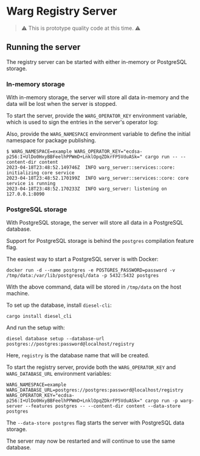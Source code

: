 # Warg Registry Server

> ⚠️ This is prototype quality code at this time. ⚠️

## Running the server

The registry server can be started with either in-memory or PostgreSQL storage.

### In-memory storage

With in-memory storage, the server will store all data in-memory and the data 
will be lost when the server is stopped.

To start the server, provide the `WARG_OPERATOR_KEY` environment variable,
which is used to sign the entries in the server's operator log:

Also, provide the `WARG_NAMESPACE` environment variable to define the initial namespace for package publishing.

```console
$ WARG_NAMESPACE=example WARG_OPERATOR_KEY="ecdsa-p256:I+UlDo0HxyBBFeelhPPWmD+LnklOpqZDkrFP5VduASk=" cargo run -- --content-dir content
2023-04-18T23:48:52.149746Z  INFO warg_server::services::core: initializing core service
2023-04-18T23:48:52.170199Z  INFO warg_server::services::core: core service is running
2023-04-18T23:48:52.170233Z  INFO warg_server: listening on 127.0.0.1:8090
```

### PostgreSQL storage

With PostgreSQL storage, the server will store all data in a PostgreSQL 
database. 

Support for PostgreSQL storage is behind the `postgres` compilation feature 
flag.

The easiest way to start a PostgreSQL server is with Docker:

```console
docker run -d --name postgres -e POSTGRES_PASSWORD=password -v /tmp/data:/var/lib/postgresql/data -p 5432:5432 postgres
```

With the above command, data will be stored in `/tmp/data` on the host machine.

To set up the database, install `diesel-cli`:

```console
cargo install diesel_cli
```

And run the setup with:

```console
diesel database setup --database-url postgres://postgres:password@localhost/registry
```

Here, `registry` is the database name that will be created.

To start the registry server, provide both the `WARG_OPERATOR_KEY` and
`WARG_DATABASE_URL` environment variables:

```console
WARG_NAMESPACE=example WARG_DATABASE_URL=postgres://postgres:password@localhost/registry WARG_OPERATOR_KEY="ecdsa-p256:I+UlDo0HxyBBFeelhPPWmD+LnklOpqZDkrFP5VduASk=" cargo run -p warg-server --features postgres -- --content-dir content --data-store postgres
```

The `--data-store postgres` flag starts the server with PostgreSQL data storage.

The server may now be restarted and will continue to use the same database.
